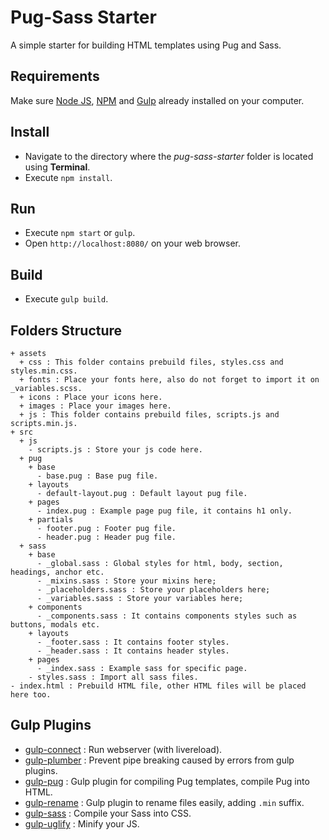 # Pug-Sass Starter

A simple starter for building HTML templates using Pug and Sass.

## Requirements

Make sure [Node JS](https://nodejs.org), [NPM](https://www.npmjs.com) and [Gulp](http://gulpjs.com/) already installed on your computer.

## Install

* Navigate to the directory where the _pug-sass-starter_ folder is located using **Terminal**.
* Execute `npm install`.

## Run

* Execute `npm start` or `gulp`.
* Open `http://localhost:8080/` on your web browser.

## Build

* Execute `gulp build`.

## Folders Structure

```
+ assets
  + css : This folder contains prebuild files, styles.css and styles.min.css.
  + fonts : Place your fonts here, also do not forget to import it on _variables.scss.
  + icons : Place your icons here.
  + images : Place your images here.
  + js : This folder contains prebuild files, scripts.js and scripts.min.js.
+ src
  + js
    - scripts.js : Store your js code here.
  + pug
    + base
      - base.pug : Base pug file.
    + layouts
      - default-layout.pug : Default layout pug file.
    + pages
      - index.pug : Example page pug file, it contains h1 only.
    + partials
      - footer.pug : Footer pug file.
      - header.pug : Header pug file.
  + sass
    + base
      - _global.sass : Global styles for html, body, section, headings, anchor etc.
      - _mixins.sass : Store your mixins here;
      - _placeholders.sass : Store your placeholders here;
      - _variables.sass : Store your variables here;
    + components
      - _components.sass : It contains components styles such as buttons, modals etc.
    + layouts
      - _footer.sass : It contains footer styles.
      - _header.sass : It contains header styles.
    + pages
      - _index.sass : Example sass for specific page.
    - styles.sass : Import all sass files.
- index.html : Prebuild HTML file, other HTML files will be placed here too.
```

## Gulp Plugins

* [gulp-connect](https://www.npmjs.com/package/gulp-connect) : Run webserver (with livereload).
* [gulp-plumber](https://www.npmjs.com/package/gulp-plumber) : Prevent pipe breaking caused by errors from gulp plugins.
* [gulp-pug](https://www.npmjs.com/package/gulp-pug) : Gulp plugin for compiling Pug templates, compile Pug into HTML.
* [gulp-rename](https://www.npmjs.com/package/gulp-rename) : Gulp plugin to rename files easily, adding `.min` suffix.
* [gulp-sass](https://www.npmjs.com/package/gulp-sass) : Compile your Sass into CSS.
* [gulp-uglify](https://www.npmjs.com/package/gulp-uglify) : Minify your JS.